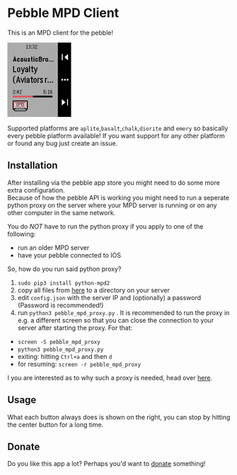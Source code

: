 Pebble MPD Client
=================

This is an MPD client for the pebble!

![Pebble MPD Client](https://raw.githubusercontent.com/Sorunome/pebble-mpd-client/master/screenshots/basalt.png)

Supported platforms are `aplite`,`basalt`,`chalk`,`diorite` and `emery` so basically every pebble platform available! If you want support for any other platform or found any bug just create an issue.

Installation
------------
After installing via the pebble app store you might need to do some more extra configuration.  
Because of how the pebble API is working you might need to run a seperate python proxy on the server where your MPD server is running or on any other computer in the same network.

You do _NOT_ have to run the python proxy if you apply to one of the following:
* run an older MPD server
* have your pebble connected to IOS

So, how do you run said python proxy?

1. `sudo pip3 install python-mpd2`
2. copy all files from [here](https://github.com/Sorunome/pebble-mpd-client/blob/master/server/) to a directory on your server
3. edit `config.json` with the server IP and (optionally) a password (Password is recommended!)
4. run `python3 pebble_mpd_proxy.py` . It is recommended to run the proxy in e.g. a different screen so that you can close the connection to your server after starting the proxy. For that:
 - `screen -S pebble_mpd_proxy`
 - `python3 pebble_mpd_proxy.py`
 - exiting: hitting `Ctrl+a` and then `d`
 - for resuming: `screen -r pebble_mpd_proxy`

I you are interested as to why such a proxy is needed, head over [here](https://forums.pebble.com/t/pebblekit-js-raw-tcp-sockets/25042).

Usage
-----
What each button always does is shown on the right, you can stop by hitting the center button for a long time.

Donate
------
Do you like this app a lot? Perhaps you'd want to [donate](https://www.sorunome.de/donate) something! 
